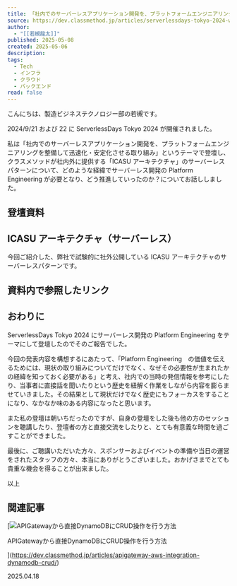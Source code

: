 ```yaml
---
title: 「社内でのサーバーレスアプリケーション開発を、プラットフォームエンジニアリングを整備して迅速化・安定化させる取り組み」というテーマでServerlessDays Tokyo 2024 に登壇しました | DevelopersIO
source: https://dev.classmethod.jp/articles/serverlessdays-tokyo-2024-wakatsuki-serverless-development-platform-engineering/
author:
  - "[[若槻龍太]]"
published: 2025-05-08
created: 2025-05-06
description: 
tags:
  - Tech
  - インフラ
  - クラウド
  - バックエンド
read: false
---
```

こんにちは、製造ビジネステクノロジー部の若槻です。

2024/9/21 および 22 に ServerlessDays Tokyo 2024 が開催されました。

私は「社内でのサーバーレスアプリケーション開発を、プラットフォームエンジニアリングを整備して迅速化・安定化させる取り組み」というテーマで登壇し、クラスメソッドが社内外に提供する「ICASU アーキテクチャ」のサーバーレスパターンについて、どのような経緯でサーバーレス開発の Platform Engineering が必要となり、どう推進していったのか？についてお話ししました。

## 登壇資料

## ICASU アーキテクチャ（サーバーレス）

今回ご紹介した、弊社で試験的に社外公開している ICASU アーキテクチャのサーバーレスパターンです。

## 資料内で参照したリンク

## おわりに

ServerlessDays Tokyo 2024 にサーバーレス開発の Platform Engineering をテーマにして登壇したのでそのご報告でした。

今回の発表内容を構想するにあたって、「Platform Engineering　の価値を伝えるためには、現状の取り組みについてだけでなく、なぜその必要性が生まれたかの経緯を知っておく必要がある」と考え、社内での当時の発信情報を参考にしたり、当事者に直接話を聞いたりという歴史を紐解く作業をしながら内容を膨らませていきました。その結果として現状だけでなく歴史にもフォーカスをすることになり、なかなか味のある内容になったと思います。

また私の登壇は朝いちだったのですが、自身の登壇をした後も他の方のセッションを聴講したり、登壇者の方と直接交流をしたりと、とても有意義な時間を過ごすことができました。

最後に、ご聴講いただいた方々、スポンサーおよびイベントの準備や当日の運営をされたスタッフの方々、本当にありがとうございました。おかげさまでとても貴重な機会を得ることが出来ました。

以上

## 関連記事

[![APIGatewayから直接DynamoDBにCRUD操作を行う方法](https://images.ctfassets.net/ct0aopd36mqt/1dD7b8HkT2sbiJzUIewMTD/e5cdc6f33c4fdd9d798f11a4564612ff/eyecatch_developersio_darktone_1200x630.jpg)

APIGatewayから直接DynamoDBにCRUD操作を行う方法

](https://dev.classmethod.jp/articles/apigateway-aws-integration-dynamodb-crud/)

2025.04.18